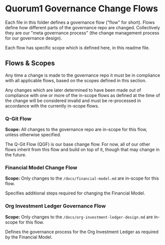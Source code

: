 # Quorum1 Governance Change Flows

Each file in this folder defines a governance flow ("flow" for short). Flows define how different parts of the governance repo are changed. Collectively they are our "meta governance process" (the change management process for our governance design).

Each flow has specific scope which is defined here, in this readme file.

## Flows & Scopes

Any time a change is made to the governance repo it must be in compliance with all applicable flows, based on the scopes defined in this section.

Any changes which are later determined to have been made out of compliance with one or more of the in-scope flows as defined at the time of the change will be considered invalid and must be re-processed in accordance with the currently in-scope flows.

### Q-Git Flow

**Scope:** All changes to the governance repo are in-scope for this flow, unless otherwise specified.

The Q-Git Flow (QGF) is our base change flow. For now, all of our other flows inherit from this flow and build on top of it, though that may change in the future.

### Financial Model Change Flow

**Scope:** Only changes to the `/docs/financial-model.md` are in-scope for this flow.

Specifies additional steps required for changing the Financial Model.

### Org Investment Ledger Governance Flow

**Scope:** Only changes to the `/docs/org-investment-ledger-design.md` are in-scope for this flow.

Defines the governance process for the Org Investment Ledger as required by the Financial Model.

